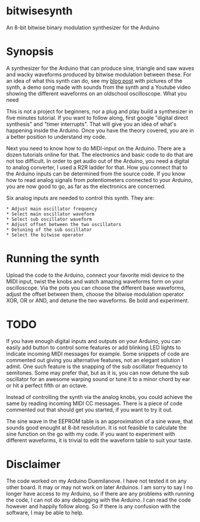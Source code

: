 # bitwisesynth
An 8-bit bitwise binary modulation synthesizer for the Arduino

# Synopsis

A synthesizer for the Arduino that can produce sine, triangle and saw waves and wacky waveforms produced by bitwise modulation between these. For an idea of what this synth can do, see my [blog post](http://wstryder.org/synth.html) with pictures of the synth, a demo song made with sounds from the synth and a Youtube video showing the different waveforms on an oldschool oscilloscope.
What you need

This is not a project for beginners, nor a plug and play build a synthesizer in five minutes tutorial. If you want to follow along, first google "digital direct synthesis" and "timer interrupts". That will give you an idea of what's happening inside the Arduino. Once you have the theory covered, you are in a better position to understand my code.

Next you need to know how to do MIDI-input on the Arduino. There are a dozen tutorials online for that. The electronics and basic code to do that are not too difficult. In order to get audio out of the Arduino, you need a digital to analog converter, I used a R2R ladder for that. How you connect that to the Arduino inputs can be determined from the source code. If you know how to read analog signals from potentiometers connected to your Arduino, you are now good to go, as far as the electronics are concerned.

Six analog inputs are needed to control this synth. They are:

    * Adjust main oscillator frequency
    * Select main oscillator waveform
    * Select sub oscillator waveform
    * Adjust offset between the two oscillators
    * Detuning of the sub oscillator
    * Select the bitwise operator

# Running the synth

Upload the code to the Arduino, connect your favorite midi device to the MIDI input, twist the knobs and watch amazing waveforms form on your oscilloscope. Via the pots you can choose the different base waveforms, adjust the offset between them, choose the bitwise modulation operator XOR, OR or AND, and detune the two waveforms. Be bold and experiment.

# TODO

If you have enough digital inputs and outputs on your Arduino, you can easily add button to control some features or add blinking LED lights to indicate incoming MIDI messages for example. Some snippets of code are commented out giving you alternative features, not an elegant solution I admit. One such feature is the snapping of the sub oscillator frequency to semitones. Some may prefer that, but as it is, you can now detune the sub oscillator for an awesome warping sound or tune it to a minor chord by ear or hit a perfect fifth or an octave.

Instead of controlling the synth via the analog knobs, you could achieve the same by reading incoming MIDI CC messages. There is a piece of code commented out that should get you started, if you want to try it out.

The sine wave in the EEPROM table is an approximation of a sine wave, that sounds good enought at 8-bit resolution. It is not feasible to calculate the sine function on the go with my code. If you want to experiment with different waveforms, it is trivial to edit the waveform table to suit your taste.

# Disclaimer

The code worked on my Arduino Duemilanove. I have not tested it on any other board. It may or may not work on later Arduinos. I am sorry to say I no longer have access to my Arduino, so if there are any problems with running the code, I can not do any debugging with the Arduino. I can read the code however and happily follow along. So if there is any confusion with the software, I may be able to help.
